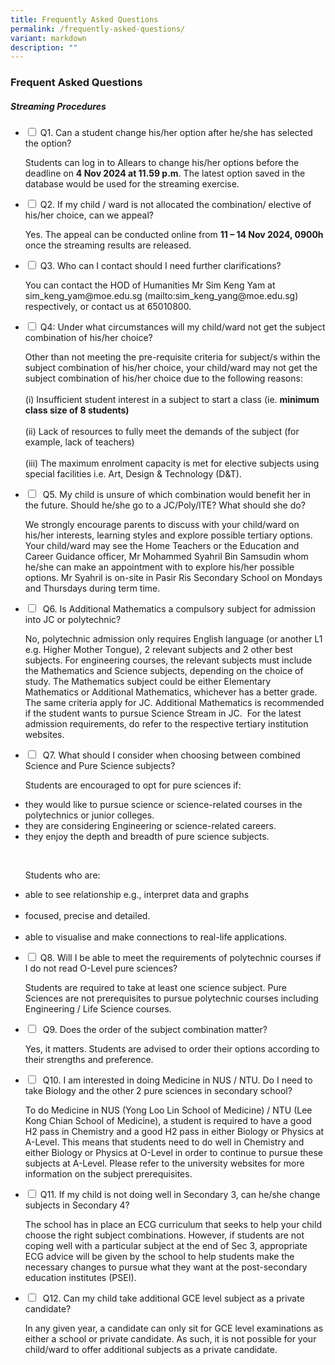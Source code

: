 ```yaml
---
title: Frequently Asked Questions
permalink: /frequently-asked-questions/
variant: markdown
description: ""
---
```

### Frequent Asked Questions

##### Streaming Procedures

<ul class="jekyllcodex_accordion">
	
<li><input type="checkbox" id="accordion1">  
<label for="accordion1">Q1. Can a student change his/her option after he/she has selected the option?</label><div>
<p>Students can log in to Allears to change his/her options before the deadline on <b>4 Nov 2024 at 11.59 p.m</b>. The latest option saved in the database would be used for the streaming exercise.</p></div></li>
	
<li><input type="checkbox" id="accordion2">  
<label for="accordion2">Q2. If my child / ward is not allocated the combination/ elective of his/her choice, can we appeal?</label><div><p>Yes. The appeal can be conducted online from <b>11 – 14 Nov 2024, 0900h</b> once the streaming results are released.
	</p></div></li>
	
<li><input type="checkbox" id="accordion3">  
<label for="accordion3">Q3. Who can I contact should I need further clarifications?</label><div><p>You can contact the HOD of Humanities Mr Sim Keng Yam at sim_keng_yam@moe.edu.sg (mailto:sim_keng_yang@moe.edu.sg) respectively, or contact us at 65010800.
	</p></div></li>

<li><input type="checkbox" id="accordion4">  
<label for="accordion4">Q4: Under what circumstances will my child/ward not get the subject combination of his/her choice?</label><div><p>Other than not meeting the pre-requisite criteria for subject/s within the subject combination of his/her choice, your child/ward may not get the subject combination of his/her choice due to the following reasons:<br><br>(i) Insufficient student interest in a subject to start a class (ie. <b>minimum class size of 8 students)</b><br><br>(ii) Lack of resources to fully meet the demands of the subject (for example, lack of teachers)<br><br>(iii) The maximum enrolment capacity is met for elective subjects using special facilities i.e. Art, Design &amp; Technology (D&amp;T).
</p></div></li>

<li><input type="checkbox" id="accordion5">&nbsp;
<label for="accordion5">Q5. My child is unsure of which combination would benefit her in the future. Should he/she go to a JC/Poly/ITE? What should she do?</label><div><p>We strongly encourage parents to discuss with your child/ward on his/her interests, learning styles and explore possible tertiary options. Your child/ward may see the Home Teachers or the Education and Career Guidance officer, Mr Mohammed Syahril Bin Samsudin whom he/she can make an appointment with to explore his/her possible options.&nbsp;Mr Syahril is on-site in Pasir Ris Secondary School on Mondays and Thursdays during term time.
</p></div></li>	

<li><input type="checkbox" id="accordion6">&nbsp;
<label for="accordion6">Q6. Is Additional Mathematics a compulsory subject for admission into JC or polytechnic?</label>
<div><p>No, polytechnic admission only requires English language (or another L1 e.g. Higher Mother Tongue), 2 relevant subjects and 2 other best subjects. For engineering courses, the relevant subjects must include the Mathematics and Science subjects, depending on the choice of study. The Mathematics subject could be either Elementary Mathematics or Additional Mathematics, whichever has a better grade. The same criteria apply for JC. Additional Mathematics is recommended if the student wants to pursue Science Stream in JC.&nbsp; For the latest admission requirements, do refer to the respective tertiary institution websites.</p></div></li>

<li><input type="checkbox" id="accordion7">&nbsp;
<label for="accordion7">Q7. What should I consider when choosing between combined Science and Pure Science subjects?</label><div><p>Students are encouraged to opt for pure sciences if: </p></div></li><li>they would like to pursue science or science-related courses in the polytechnics or junior colleges.</li><li>they are considering Engineering or science-related careers.</li><li>they enjoy the depth and breadth of pure science subjects.</li><p></p><br><p>Students who are:<br></p><li>able to see relationship e.g., interpret data and graphs</li><br><li>focused, precise and detailed.</li><br><li>able to visualise and make connections to real-life applications.</li><p></p>

<li><input type="checkbox" id="accordion8">
<label for="accordion8">Q8. Will I be able to meet the requirements of polytechnic courses if I do not read O-Level pure sciences?</label><div><p>Students are required to take at least one science subject. Pure Sciences are not prerequisites to pursue polytechnic courses including Engineering / Life Science courses.</p></div></li>

<li><input type="checkbox" id="accordion9">&nbsp;
<label for="accordion9">Q9. Does the order of the subject combination matter?</label><div><p>Yes, it matters. Students are advised to order their options according to their strengths and preference.</p></div></li>

<li><input type="checkbox" id="accordion10">&nbsp;
<label for="accordion10">Q10. I am interested in doing Medicine in NUS / NTU. Do I need to take Biology and the other 2 pure sciences in secondary school?</label><div><p>To do Medicine in NUS (Yong Loo Lin School of Medicine) / NTU (Lee Kong Chian School of Medicine), a student is required to have a good H2 pass in Chemistry and a good H2 pass in either Biology or Physics at A-Level. This means that students need to do well in Chemistry and either Biology or Physics at O-Level in order to continue to pursue these subjects at A-Level.&nbsp;Please refer to the university websites for more information on the subject prerequisites.</p></div></li>

<li><input type="checkbox" id="accordion11">&nbsp;<label for="accordion11">Q11. If my child is not doing well in Secondary 3, can he/she change subjects in Secondary 4?</label><div><p>The school has in place an ECG curriculum that seeks to help your child choose the right subject combinations. However, if students are not coping well with a particular subject at the end of Sec 3, appropriate ECG advice will be given by the school to help students make the necessary changes to pursue what they want at the post-secondary education institutes (PSEI).</p></div></li>

<li><input type="checkbox" id="accordion12">&nbsp;
<label for="accordion12">Q12. Can my child take additional GCE level subject as a private candidate?</label><div><p>In any given year, a candidate can only sit for GCE level examinations as either a school or private candidate. As such, it is not possible for your child/ward to offer additional subjects as a private candidate.</p></div></li>
	
</ul>